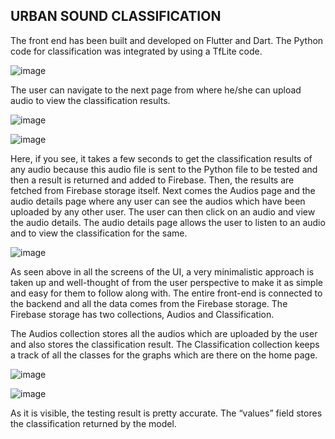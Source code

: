 ## URBAN SOUND CLASSIFICATION

The front end has been built and developed on Flutter and Dart. The Python code for classification was integrated by using a TfLite code.

  ![image](https://github.com/halwaisaloni1/audio-classification-python-flutter/assets/50180528/b1f464be-4bf3-47cc-b265-6b4a7c360f8e)

The user can navigate to the next page from where he/she can upload audio to view the classification results.

  ![image](https://github.com/halwaisaloni1/audio-classification-python-flutter/assets/50180528/1bbe62d0-ea8c-40be-9338-de40a218bde7)

  ![image](https://github.com/halwaisaloni1/audio-classification-python-flutter/assets/50180528/216c9bc0-9ceb-42ec-a390-ea3da0c3148a)


Here, if you see, it takes a few seconds to get the classification results of any audio because this audio file is sent to the Python file to be tested and then a result is returned and added to Firebase. Then, the results are fetched from Firebase storage itself.
Next comes the Audios page and the audio details page where any user can see the audios which have been uploaded by any other user. The user can then click on an audio and view the audio details. The audio details page allows the user to listen to an audio and to view the classification for the same.

  ![image](https://github.com/halwaisaloni1/audio-classification-python-flutter/assets/50180528/46d38bf3-8fd8-4d70-a348-ff46a697a570)

As seen above in all the screens of the UI, a very minimalistic approach is taken up and well-thought of from the user perspective to make it as simple and easy for them to follow along with.
The entire front-end is connected to the backend and all the data comes from the Firebase storage. The Firebase storage has two collections, Audios and Classification.

The Audios collection stores all the audios which are uploaded by the user and also stores the classification result. The Classification collection keeps a track of all the classes for the graphs which are there on the home page.

  ![image](https://github.com/halwaisaloni1/audio-classification-python-flutter/assets/50180528/979a8464-72c5-4474-aba0-143b7d295d3b)

  ![image](https://github.com/halwaisaloni1/audio-classification-python-flutter/assets/50180528/5dc12259-580f-4849-8eac-d548947b15eb)

As it is visible, the testing result is pretty accurate. The “values” field stores the classification returned by the model.
